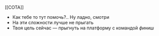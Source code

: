 [[СОТА]]
- Как тебе то тут помочь?.. Ну ладно, смотри
- На эти сложности лучше не прыгать
- Твоя цель сейчас — прыгнуть на платформу с командой *финиш*